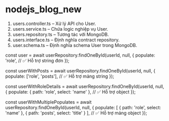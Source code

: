 # nodejs_blog_new

1. users.controller.ts – Xử lý API cho User.
2. users.service.ts – Chứa logic nghiệp vụ User.
3. users.repository.ts – Tương tác với MongoDB.
4. users.interface.ts – Định nghĩa contract repository.
5. user.schema.ts – Định nghĩa schema User trong MongoDB.

const user = await userRepository.findOneById(userId, null, {
populate: 'role', // ✅ Hỗ trợ string đơn
});

const userWithPosts = await userRepository.findOneById(userId, null, {
populate: ['role', 'posts'], // ✅ Hỗ trợ mảng string
});

const userWithRoleDetails = await userRepository.findOneById(userId, null, {
populate: { path: 'role', select: 'name' }, // ✅ Hỗ trợ object
});

const userWithMultiplePopulates = await userRepository.findOneById(userId, null, {
populate: [
{ path: 'role', select: 'name' },
{ path: 'posts', select: 'title' }
], // ✅ Hỗ trợ mảng object
});

